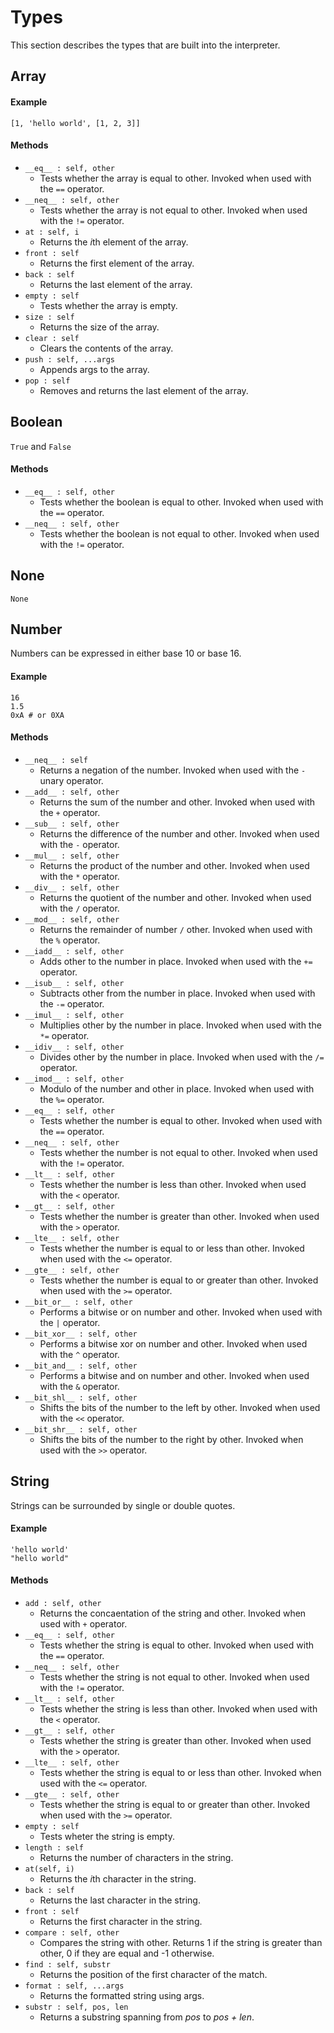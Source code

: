 # Types

This section describes the types that are built into the interpreter.

## Array

#### Example
```emerald
[1, 'hello world', [1, 2, 3]]
```

#### Methods
- `__eq__ : self, other`
    - Tests whether the array is equal to other. Invoked when used with the `==` operator.
- `__neq__ : self, other`
    - Tests whether the array is not equal to other. Invoked when used with the `!=` operator.
- `at : self, i`
    - Returns the *i*th element of the array.
- `front : self`
    - Returns the first element of the array.
- `back : self`
    - Returns the last element of the array.
- `empty : self`
    - Tests whether the array is empty.
- `size : self`
    - Returns the size of the array.
- `clear : self`
    - Clears the contents of the array.
- `push : self, ...args`
    - Appends args to the array.
- `pop : self`
    - Removes and returns the last element of the array.

## Boolean
`True` and `False`

#### Methods
- `__eq__ : self, other`
    - Tests whether the boolean is equal to other. Invoked when used with the `==` operator.
- `__neq__ : self, other`
    - Tests whether the boolean is not equal to other. Invoked when used with the `!=` operator.

## None
`None`

## Number
Numbers can be expressed in either base 10 or base 16.

#### Example
```emerald
16
1.5
0xA # or 0XA
```

#### Methods
- `__neq__ : self`
    - Returns a negation of the number. Invoked when used with the `-` unary operator.
- `__add__ : self, other`
    - Returns the sum of the number and other. Invoked when used with the `+` operator.
- `__sub__ : self, other`
    - Returns the difference of the number and other. Invoked when used with the `-` operator.
- `__mul__ : self, other`
    - Returns the product of the number and other. Invoked when used with the `*` operator.
- `__div__ : self, other`
    - Returns the quotient of the number and other. Invoked when used with the `/` operator.
- `__mod__ : self, other`
    - Returns the remainder of number `/` other. Invoked when used with the `%` operator.
- `__iadd__ : self, other`
    - Adds other to the number in place. Invoked when used with the `+=` operator.
- `__isub__ : self, other`
    - Subtracts other from the number in place. Invoked when used with the `-=` operator.
- `__imul__ : self, other`
    - Multiplies other by the number in place. Invoked when used with the `*=` operator.
- `__idiv__ : self, other`
    - Divides other by the number in place. Invoked when used with the `/=` operator.
- `__imod__ : self, other`
    - Modulo of the number and other in place. Invoked when used with the `%=` operator.
- `__eq__ : self, other`
    - Tests whether the number is equal to other. Invoked when used with the `==` operator.
- `__neq__ : self, other`
    - Tests whether the number is not equal to other. Invoked when used with the `!=` operator.
- `__lt__ : self, other`
    - Tests whether the number is less than other. Invoked when used with the `<` operator.
- `__gt__ : self, other`
    - Tests whether the number is greater than other. Invoked when used with the `>` operator.
- `__lte__ : self, other`
    - Tests whether the number is equal to or less than other. Invoked when used with the `<=` operator.
- `__gte__ : self, other`
    - Tests whether the number is equal to or greater than other. Invoked when used with the `>=` operator.
- `__bit_or__ : self, other`
    - Performs a bitwise or on number and other. Invoked when used with the `|` operator.
- `__bit_xor__ : self, other`
    - Performs a bitwise xor on number and other. Invoked when used with the `^` operator.
- `__bit_and__ : self, other`
    - Performs a bitwise and on number and other. Invoked when used with the `&` operator.
- `__bit_shl__ : self, other`
    - Shifts the bits of the number to the left by other. Invoked when used with the `<<` operator.
- `__bit_shr__ : self, other`
    - Shifts the bits of the number to the right by other. Invoked when used with the `>>` operator.

## String
Strings can be surrounded by single or double quotes.

#### Example
```emerald
'hello world'
"hello world"
```

#### Methods
- `add : self, other`
    - Returns the concaentation of the string and other. Invoked when used with `+` operator.
- `__eq__ : self, other`
    - Tests whether the string is equal to other. Invoked when used with the `==` operator.
- `__neq__ : self, other`
    - Tests whether the string is not equal to other. Invoked when used with the `!=` operator.
- `__lt__ : self, other`
    - Tests whether the string is less than other. Invoked when used with the `<` operator.
- `__gt__ : self, other`
    - Tests whether the string is greater than other. Invoked when used with the `>` operator.
- `__lte__ : self, other`
    - Tests whether the string is equal to or less than other. Invoked when used with the `<=` operator.
- `__gte__ : self, other`
    - Tests whether the string is equal to or greater than other. Invoked when used with the `>=` operator.
- `empty : self`
    - Tests wheter the string is empty.
- `length : self`
    - Returns the number of characters in the string.
- `at(self, i)`
    - Returns the *i*th character in the string.
- `back : self`
    - Returns the last character in the string.
- `front : self`
    - Returns the first character in the string.
- `compare : self, other`
    - Compares the string with other. Returns 1 if the string is greater than other, 0 if they are equal and -1 otherwise.
- `find : self, substr`
    - Returns the position of the first character of the match.
- `format : self, ...args`
    - Returns the formatted string using args.
- `substr : self, pos, len`
    - Returns a substring spanning from *pos* to *pos + len*.
